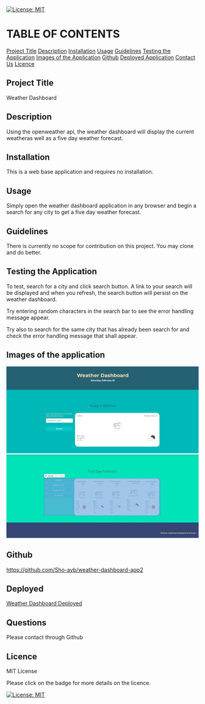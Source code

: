[![License: MIT](https://img.shields.io/badge/License-MIT-yellow.svg)](https://opensource.org/licenses/MIT)

# TABLE OF CONTENTS

[Project Title](#project-title)
[Description](#description)
[Installation](#installation)
[Usage](#usage)
[Guidelines](#guidelines)
[Testing the Application](#testing-the-application)
[Images of the Application](#images-of-the-application)
[Github](#github)
[Deployed Application](#deployed)
[Contact Us](#contact-us)
[Licence](#licence)

## Project Title

Weather Dashboard

## Description

Using the openweather api, the weather dashboard will display the current weatheras well as a five day weather forecast.

## Installation

This is a web base application and requires no installation.

## Usage

Simply open the weather dashboard application in any browser and begin a search for any city to get a five day weather forecast.

## Guidelines

There is currently no scope for contribution on this project. You may clone and do better.

## Testing the Application

To test, search for a city and click search button. A link to your search will be displayed and when you refresh, the search button will persist on the weather dashboard.

Try entering random characters in the search bar to see the error handling message appear.

Try also to search for the same city that has already been search for and check the error handling message that shall appear.

## Images of the application

![Weather Dashboard Image](weather-dash-image-1.jpg)
![Weather Dashboard Image](weather-dash-image-2.jpg)

## Github

https://github.com/Sho-ayb/weather-dashboard-app2

## Deployed

[Weather Dashboard Deployed](https://sho-ayb.github.io/weather-dashboard-app2/)

## Questions

Please contact through Github

## Licence

MIT License

Please click on the badge for more details on the licence.

[![License: MIT](https://img.shields.io/badge/License-MIT-yellow.svg)](https://opensource.org/licenses/MIT)
